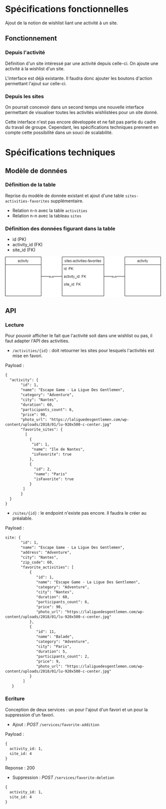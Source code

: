 # Spécifications fonctionnelles
Ajout de la notion de wishlist liant une activité à un site.

## Fonctionnement

### Depuis l'activité

Définition d'un site intéressé par une activité depuis celle-ci. On ajoute une activité à la wishlist d'un site.

L'interface est déjà existante. Il faudra donc ajouter les boutons d'action permettant l'ajout sur celle-ci.
### Depuis les sites

On pourrait concevoir dans un second temps une nouvelle interface permettant de visualiser toutes les activités wishlistées pour un site donné.

Cette interface n'est pas encore développée et ne fait pas partie du cadre du travail de groupe. Cependant, les spécifications techniques prennent en compte cette possibilité dans un souci de scalabilité.

# Spécifications techniques
## Modèle de données
### Définition de la table
Reprise du modèle de donnée existant et ajout d'une table `sites-activities-favorites` supplémentaire.

- Relation n-n avec la table `activities`
- Relation n-n avec la tableau `sites`

### Définition des données figurant dans la table

- id (PK)
- activity_id (FK)
- site_id (FK)

![MDD](web-app/public/images/mdd.png)
## API
### Lecture
Pour pouvoir afficher le fait que l'activité soit dans une wishlist ou pas, il faut adapter l'API des activities.
- `/activities/{id}` : doit retourner les sites pour lesquels l'activités est mise en favori.

Payload :
```
{
  "activity": {
       "id": 1,
       "name": "Escape Game - La Ligue Des Gentlemen",
       "category": "Adventure",
       "city": "Nantes",
       "duration": 60,
       "participants_count": 6,
       "price": 90,
       "photo_url": "https://laliguedesgentlemen.com/wp-content/uploads/2018/01/lu-920x500-c-center.jpg"
       "favorite_sites": {
         [
           {
            "id": 1,
            "name": "Ile de Nantes",
            "isFavorite": true
           },
           {
             "id": 2,
             "name": "Paris"
             "isFavorite": true
           }
        ]
       }
  }
}
```
- `/sites/{id}` : le endpoint n'existe pas encore. Il faudra le créer au préalable.

Payload :
```
site: {
       "id": 1,
       "name": "Escape Game - La Ligue Des Gentlemen",
       "address": "Adventure",
       "city": "Nantes",
       "zip_code": 60,
       "favorite_activities": [
           {
              "id": 1,
              "name": "Escape Game - La Ligue Des Gentlemen",
              "category": "Adventure",
              "city": "Nantes",
              "duration": 60,
              "participants_count": 6,
              "price": 90,
              "photo_url": "https://laliguedesgentlemen.com/wp-content/uploads/2018/01/lu-920x500-c-center.jpg"
           },
           {
              "id": 11,
              "name": "Balade",
              "category": "Adventure",
              "city": "Paris",
              "duration": 5,
              "participants_count": 2,
              "price": 9,
              "photo_url": "https://laliguedesgentlemen.com/wp-content/uploads/2018/01/lu-920x500-c-center.jpg"
           }
        ]
   }
```
### Ecriture
Conception de deux services : un pour l'ajout d'un favori et un pour la suppression d'un favori.
- Ajout : _POST_ `/services/favorite-addition`

Payload :
```
{
  activity_id: 1,
  site_id: 4
}
```
Reponse : 200

- Suppression : _POST_ `/services/favorite-deletion`

```
{
  activity_id: 1,
  site_id: 4
}
```
